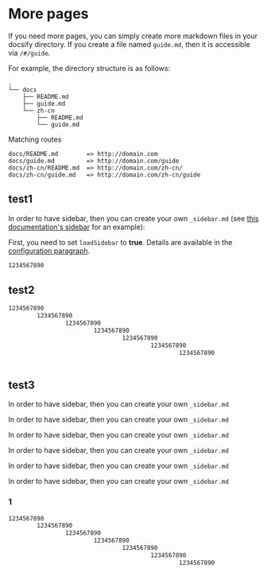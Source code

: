 # More pages

If you need more pages, you can simply create more markdown files in your docsify directory. If you create a file named `guide.md`, then it is accessible via `/#/guide`.

For example, the directory structure is as follows:

```text
.
└── docs
    ├── README.md
    ├── guide.md
    └── zh-cn
        ├── README.md
        └── guide.md
```

Matching routes

```text
docs/README.md        => http://domain.com
docs/guide.md         => http://domain.com/guide
docs/zh-cn/README.md  => http://domain.com/zh-cn/
docs/zh-cn/guide.md   => http://domain.com/zh-cn/guide
```

## test1

In order to have sidebar, then you can create your own `_sidebar.md` (see [this documentation's sidebar](https://github.com/docsifyjs/docsify/blob/master/docs/_sidebar.md) for an example):

First, you need to set `loadSidebar` to **true**. Details are available in the [configuration paragraph](configuration.md#loadsidebar).

```html
1234567890
```



## test2

```html
1234567890
        1234567890
                1234567890
                        1234567890
                                1234567890
                                        1234567890
                                                1234567890
                    
```


## test3

In order to have sidebar, then you can create your own `_sidebar.md`

In order to have sidebar, then you can create your own `_sidebar.md`

In order to have sidebar, then you can create your own `_sidebar.md`

In order to have sidebar, then you can create your own `_sidebar.md`

In order to have sidebar, then you can create your own `_sidebar.md`

In order to have sidebar, then you can create your own `_sidebar.md`

### 1

```html
1234567890
        1234567890
                1234567890
                        1234567890
                                1234567890
                                        1234567890
                                                1234567890
                    
```